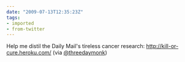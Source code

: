 ```yaml
---
date: "2009-07-13T12:35:23Z"
tags:
- imported
- from-twitter
---
```

Help me distil the Daily Mail's tireless cancer research: http://kill-or-cure.heroku.com/ \(via [@threedaymonk](/twitter/#/threedaymonk)\)
